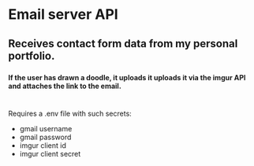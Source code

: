 # Email server API
## Receives contact form data from my personal portfolio.
###
#### If the user has drawn a doodle, it uploads it uploads it via the imgur API and attaches the link to the email.
#

Requires a .env file with such secrets:
  - gmail username
  - gmail password
  - imgur client id
  - imgur client secret
